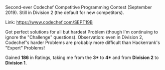 Second-ever Codechef Competitive Programming Contest (September 2019).  Still in Division 2 (the default for new competitors).

Link: https://www.codechef.com/SEPT19B

Got perfect solutions for all but hardest Problem (though I'm continuing to ignore the "Challenge" questions).  Observation: even in Division 2, Codechef's harder Problems are probably more difficult than Hackerrank's "Expert" Problems!

Gained **186** in Ratings, taking me from the **3\*** to **4\*** and from **Division 2** to **Division 1**.
